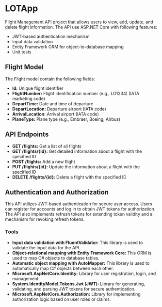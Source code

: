 # LOTApp

Flight Management API project that allows users to view, add, update, and delete flight information. The API use ASP.NET Core with following features:

- JWT-based authentication mechanism
- Input data validation
- Entity Framework ORM for object-to-database mapping
- Unit tests

## **Flight Model**

The Flight model contain the following fields:

- **Id:** Unique flight identifier
- **FlightNumber:** Flight identification number (e.g., LO1234) (IATA marketing code)
- **DepartTime:** Date and time of departure
- **DepartLocation:** Departure airport (IATA code)
- **ArrivalLocation:** Arrival airport (IATA code)
- **PlaneType:** Plane type (e.g., Embraer, Boeing, Airbus)

## **API Endpoints**

- **GET /flights:** Get a list of all flights
- **GET /flights/{id}:** Get detailed information about a flight with the specified ID
- **POST /flights:** Add a new flight
- **PUT /flights/{id}:** Update the information about a flight with the specified ID
- **DELETE /flights/{id}:** Delete a flight with the specified ID

## **Authentication and Authorization**

This API utilizes JWT-based authentication for secure user access. Users can register for accounts and log in to obtain JWT tokens for authorization. The API also implements refresh tokens for extending token validity and a mechanism for revoking refresh tokens.

### Tools

- **Input data validation with FluentValidator:** This library is used to validate the input data for the API.
- **Object-relational mapping with Entity Framework Core:** This ORM is used to map C# objects to database tables.
- **Automatic object mapping with AutoMapper:** This library is used to automatically map C# objects between each other.
- **Microsoft.AspNetCore.Identity:** Library for user registration, login, and management.
- **System.IdentityModel.Tokens.Jwt (JWT):** Library for generating, validating, and parsing JWT tokens for secure authentication.
- **Microsoft.AspNetCore.Authorization:** Library for implementing authorization logic based on user roles or claims.
